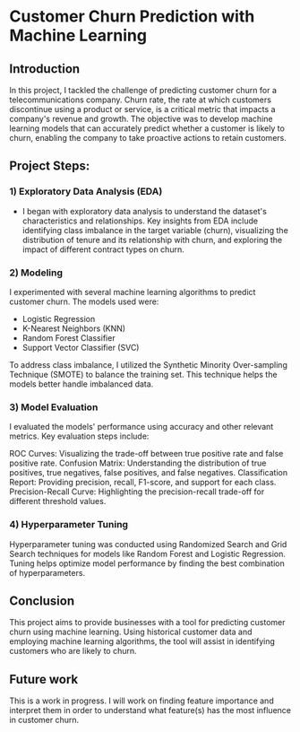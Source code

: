 # Customer Churn Prediction with Machine Learning

## Introduction
In this project, I tackled the challenge of predicting customer churn for a telecommunications company. Churn rate, the rate at which customers discontinue using a product or service, is a critical metric that impacts a company's revenue and growth. The objective was to develop machine learning models that can accurately predict whether a customer is likely to churn, enabling the company to take proactive actions to retain customers.

## Project Steps:

### 1) Exploratory Data Analysis (EDA)
- I began with exploratory data analysis to understand the dataset's characteristics and relationships. Key insights from EDA include identifying class imbalance in the target variable (churn), visualizing the distribution of tenure and its relationship with churn, and exploring the impact of different contract types on churn.

### 2) Modeling
I experimented with several machine learning algorithms to predict customer churn. The models used were:
- Logistic Regression
- K-Nearest Neighbors (KNN)
- Random Forest Classifier
- Support Vector Classifier (SVC)

To address class imbalance, I utilized the Synthetic Minority Over-sampling Technique (SMOTE) to balance the training set. This technique helps the models better handle imbalanced data.

### 3) Model Evaluation
I evaluated the models' performance using accuracy and other relevant metrics. Key evaluation steps include:

ROC Curves: Visualizing the trade-off between true positive rate and false positive rate.
Confusion Matrix: Understanding the distribution of true positives, true negatives, false positives, and false negatives.
Classification Report: Providing precision, recall, F1-score, and support for each class.
Precision-Recall Curve: Highlighting the precision-recall trade-off for different threshold values.

### 4) Hyperparameter Tuning
Hyperparameter tuning was conducted using Randomized Search and Grid Search techniques for models like Random Forest and Logistic Regression. Tuning helps optimize model performance by finding the best combination of hyperparameters.

## Conclusion
This project aims to provide businesses with a tool for predicting customer churn using machine learning. Using historical customer data and employing machine learning algorithms, the tool will assist in identifying customers who are likely to churn. 

## Future work
This is a work in progress. I will work on finding feature importance and interpret them in order to understand what feature(s) has the most influence in customer churn.
